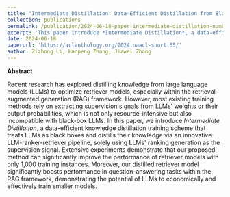 ```yaml
---
title: "Intermediate Distillation: Data-Efficient Distillation from Black-Box LLMs for Information Retrieval"
collection: publications
permalink: /publication/2024-06-18-paper-intermediate-distillation-number-2
excerpt: 'This paper introduce *Intermediate Distillation*, a data-efficient knowledge distillation training scheme that treats LLMs as black boxes and distills their knowledge via an innovative LLM-ranker-retriever pipeline, solely using LLMs ranking generation as the supervision signal.'
date: 2024-06-18
paperurl: 'https://aclanthology.org/2024.naacl-short.65/'
author: Zizhong Li, Haopeng Zhang, Jiawei Zhang
---
```



**Abstract**

Recent research has explored distilling knowledge from large language models (LLMs) to optimize retriever models, especially within the retrieval-augmented generation (RAG) framework. However, most existing training methods rely on extracting supervision signals from LLMs' weights or their output probabilities, which is not only resource-intensive but also incompatible with black-box LLMs. In this paper, we introduce *Intermediate Distillation*, a data-efficient knowledge distillation training scheme that treats LLMs as black boxes and distills their knowledge via an innovative LLM-ranker-retriever pipeline, solely using LLMs' ranking generation as the supervision signal. Extensive experiments demonstrate that our proposed method can significantly improve the performance of retriever models with only 1,000 training instances. Moreover, our distilled retriever model significantly boosts performance in question-answering tasks within the RAG framework, demonstrating the potential of LLMs to economically and effectively train smaller models.
